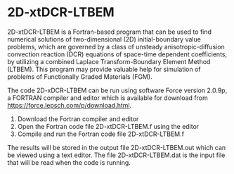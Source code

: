 # 2D-xtDCR-LTBEM

2D-xtDCR-LTBEM is a Fortran-based program that can be used to find numerical solutions of two-dimensional (2D) initial-boundary value problems, which are governed by a class of unsteady anisotropic-diffusion convection reaction (DCR) equations of space-time dependent coefficients, by utilizing a combined Laplace Transform-Boundary Element Method (LTBEM). This program may provide valuable help for simulation of problems of Functionally Graded Materials (FGM).

The code 2D-xDCR-LTBEM can be run using software Force version 2.0.9p, a FORTRAN compiler and editor which is available for download from https://force.lepsch.com/p/download.html.

1. Download the Fortran compiler and editor
2. Open the Fortran code file 2D-xtDCR-LTBEM.f using the editor
3. Compile and run the Fortran code file 2D-xtDCR-LTBEM.f
   
The results will be stored in the output file 2D-xtDCR-LTBEM.out which can be viewed using a text editor. The file 2D-xtDCR-LTBEM.dat is the input file that will be read when the code is running.
